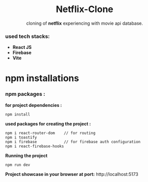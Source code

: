 <h1 align=center>Netflix-Clone</h1>

<p align=center>cloning of <b>netflix</b> experiencing with movie api database.</p>

<h3>used tech stacks:</h3>
<ul>
    <li><b>React JS</b></li>
    <li><b>Firebase</b></li>
    <li><b>Vite</b></li>
</ul>

# npm installations
<h3>npm packages :</h3>

**for project dependencies :**
```
npm install
```

**used packages for creating the project :**
```
npm i react-router-dom    // for routing
npm i toastify
npm i firebase            // for firebase auth configuration
npm i react-firebase-hooks
```

**Running the project**
```
npm run dev
```
**Project showcase in your browser at port:** http://localhost:5173
